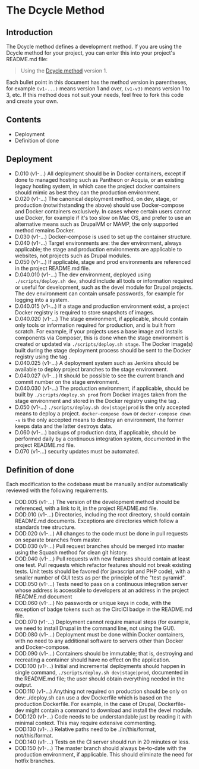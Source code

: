 The Dcycle Method
=====

Introduction
-----

The Dcycle method defines a development method. If you are using the Dcycle method for your project, you can enter this into your project's README.md file:

> Using the [Dcycle method](https://github.com/dcycle/dcycle-method) version 1.

Each bullet point in this document has the method version in parentheses, for example `(v1-...)` means version 1 and over, `(v1-v3)` means version 1 to 3, etc. If this method does not suit your needs, feel free to fork this code and create your own.

Contents
-----

* Deployment
* Definition of done

Deployment
-----

* D.010 (v1-...) All deployment should be in Docker containers, except if done to managed hosting such as Pantheon or Acquia, or an existing legacy hosting system, in which case the project docker containers should mimic as best they can the production environment.
* D.020 (v1-...) The canonical deployment method, on dev, stage, or production (notwithstanding the above) should use Docker-compose and Docker containers exclusively. In cases where certain users cannot use Docker, for example if it's too slow on Mac OS, and prefer to use an alternative means such as DrupalVM or MAMP, the only supported method remains Docker.
* D.030 (v1-...) Docker-compose is used to set up the container structure.
* D.040 (v1-...) Target environments are: the dev environment, always applicable; the stage and production environments are applicable to websites, not projects such as Drupal modules.
* D.050 (v1-...) If applicable, stage and prod environments are referenced in the project README.md file.
* D.040.010 (v1-...) The dev environment, deployed using `./scripts/deploy.sh dev`, should include all tools or information required or useful for development, such as the devel module for Drupal projects. The dev environment can contain unsafe passwords, for example for logging into a system.
* D.040.015 (v1-...) If a stage and production environment exist, a project Docker registry is required to store snapshots of images. 
* D.040.020 (v1-...) The stage environment, if applicable, should contain only tools or information required for production, and is built from scratch. For example, if your projects uses a base image and installs components via Composer, this is done when the stage environment is created or updated via `./scripts/deploy.sh stage`. The Docker image(s) built during the stage deployment process should be sent to the Docker registry using the tag <branch>.
* D.040.025 (v1-...) A deployment system such as Jenkins should be available to deploy project branches to the stage environment. 
* D.040.027 (v1-...) It should be possible to see the current branch and commit number on the stage environment. 
* D.040.030 (v1-...) The production environment, if applicable, should be built by `./scripts/deploy.sh prod` from Docker images taken from the stage environment and stored in the Docker registry using the tag <master>.
* D.050 (v1-...) `./scripts/deploy.sh dev|stage|prod` is the only accepted means to deploy a project. `docker-compose down` or `docker-compose down -v` is the only accepted means to destroy an environment, the former keeps data and the latter destroys data.
* D.060 (v1-...) backups of production data, if applicable, should be performed daily by a continuous integration system, documented in the project README.md file.
* D.070 (v1-...) security updates must be automated.

Definition of done
-----

Each modification to the codebase must be manually and/or automatically reviewed with the following requirements.

* DOD.005 (v1-...) The version of the development method should be referenced, with a link to it, in the project README.md file.
* DOD.010 (v1-...) Directories, including the root directory, should contain README.md documents. Exceptions are directories which follow a standards tree structure.
* DOD.020 (v1-...) All changes to the code must be done in pull requests on separate branches from master.
* DOD.030 (v1-...) Pull request branches should be merged into master using the Squash method for clean git history.
* DOD.040 (v1-...) Pull requests with new features should contain at least one test. Pull requests which refactor features should not break existing tests. Unit tests should be favored (for javascript and PHP code), with a smaller number of GUI tests as per the principle of the "test pyramid".
* DOD.050 (v1-...) Tests need to pass on a continuous integration server whose address is accessible to developers at an address in the project README.md document
* DOD.060 (v1-...) No passwords or unique keys in code, with the exception of badge tokens such as the CirclCI badge in the README.md file.
* DOD.070 (v1-...) Deployment cannot require manual steps (for example, we need to install Drupal in the command line, not using the GUI).
* DOD.080 (v1-...) Deployment must be done within Docker containers, with no need to any additional software to servers other than Docker and Docker-compose.
* DOD.090 (v1-...) Containers should be immutable; that is, destroying and recreating a container should have no effect on the application.
* DOD.100 (v1-...) Initial and incremental deployments should happen in single command, `./scripts/deploy.sh dev|stage|prod`, documented in the README.md file; the user should obtain everything needed in the output.
* DOD.110 (v1-...) Anything not required on production should be only on dev: ./deploy.sh can use a dev Dockerfile which is based on the production Dockerfile. For example, in the case of Drupal, Dockerfile-dev might contain a command to download and install the devel module.
* DOD.120 (v1-...) Code needs to be understandable just by reading it with minimal context. This may require extensive commenting.
* DOD.130 (v1-...) Relative paths need to be ./in/this/format, not/this/format.
* DOD.140 (v1-...) Tests on the CI server should run in 20 minutes or less.
* DOD.150 (v1-...) The master branch should always be-to-date with the production environment, if applicable. This should eliminate the need for hotfix branches.

